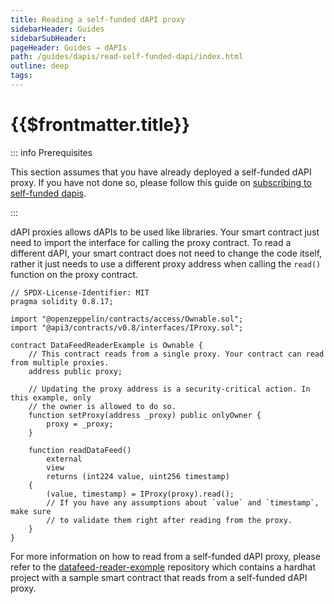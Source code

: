 ```yaml
---
title: Reading a self-funded dAPI proxy
sidebarHeader: Guides
sidebarSubHeader:
pageHeader: Guides → dAPIs
path: /guides/dapis/read-self-funded-dapi/index.html
outline: deep
tags:
---
```


<!-- https://blog.chain.link/smart-contract-call-another-smart-contract/ -->

<!-- https://medium.com/@blockchain101/calling-the-function-of-another-contract-in-solidity-f9edfa921f4c -->

<PageHeader/>

<SearchHighlight/>

# {{$frontmatter.title}}

::: info Prerequisites

This section assumes that you have already deployed a self-funded dAPI proxy. If
you have not done so, please follow this guide on
[subscribing to self-funded dapis](/guides/dapis/subscribing-self-funded-dapis/index.md).

:::

dAPI proxies allows dAPIs to be used like libraries. Your smart contract just
need to import the interface for calling the proxy contract. To read a different
dAPI, your smart contract does not need to change the code itself, rather it
just needs to use a different proxy address when calling the `read()` function
on the proxy contract.

```solidity
// SPDX-License-Identifier: MIT
pragma solidity 0.8.17;

import "@openzeppelin/contracts/access/Ownable.sol";
import "@api3/contracts/v0.8/interfaces/IProxy.sol";

contract DataFeedReaderExample is Ownable {
    // This contract reads from a single proxy. Your contract can read from multiple proxies.
    address public proxy;

    // Updating the proxy address is a security-critical action. In this example, only
    // the owner is allowed to do so.
    function setProxy(address _proxy) public onlyOwner {
        proxy = _proxy;
    }

    function readDataFeed()
        external
        view
        returns (int224 value, uint256 timestamp)
    {
        (value, timestamp) = IProxy(proxy).read();
        // If you have any assumptions about `value` and `timestamp`, make sure
        // to validate them right after reading from the proxy.
    }
}
```

For more information on how to read from a self-funded dAPI proxy, please refer
to the
[datafeed-reader-exomple](https://github.com/api3dao/data-feed-reader-example)
repository which contains a hardhat project with a sample smart contract that
reads from a self-funded dAPI proxy.

